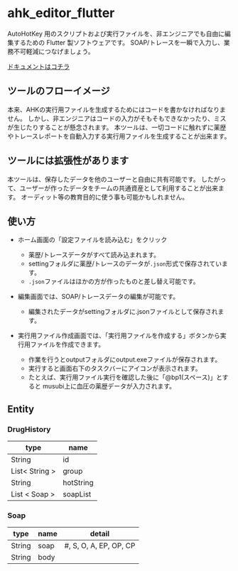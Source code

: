 # ahk_editor_flutter
AutoHotKey 用のスクリプトおよび実行ファイルを、非エンジニアでも自由に編集するための Flutter 製ソフトウェアです。
SOAP/トレースを一瞬で入力し、業務不可軽減につなげましょう。

[ドキュメントはコチラ](https://obutora.github.io/ahk_editer_flutter/docs/intro)

## ツールのフローイメージ
本来、AHKの実行用ファイルを生成するためにはコードを書かなければなりません。 しかし、非エンジニアはコードの入力がそもそもできなかったり、ミスが生じたりすることが懸念されます。 本ツールは、一切コードに触れずに薬歴やトレースレポートを自動入力する実行用ファイルを生成することが出来ます。


## ツールには拡張性があります
本ツールは、保存したデータを他のユーザーと自由に共有可能です。
したがって、ユーザーが作ったデータをチームの共通資産として利用することが出来ます。
オーディット等の教育目的に使う事も可能かもしれません。

## 使い方
 - ホーム画面の「設定ファイルを読み込む」をクリック
   -  薬歴/トレースデータがすべて読み込まれます。 
   -  settingフォルダに薬歴/トレースのデータが`.json`形式で保存されています。
   - `.json`ファイルはほかの方が作ったものと差し替え可能です。

 - 編集画面では、SOAP/トレースデータの編集が可能です。
   -  編集されたデータがsettingフォルダに.jsonファイルとして保存されます。

 - 実行用ファイル作成画面では、「実行用ファイルを作成する」ボタンから実行用ファイルを作成できます。 
   - 作業を行うとoutputフォルダにoutput.exeファイルが保存されます。
   - 実行すると画面右下のタスクバーにアイコンが表示されます。
   - たとえば、実行用ファイル実行を確認した後に「@bp1(スペース)」とすると musubi上に血圧の薬歴データが入力されます。


## Entity

### DrugHistory

| type           | name      |
| -------------- | --------- |
| String         | id        |
| List< String > | group     |
| String         | hotString |
| List < Soap >  | soapList  |

### Soap

| type   | name | detail                 |
| ------ | ---- | ---------------------- |
| String | soap | #, S, O, A, EP, OP, CP |
| String | body |

###
